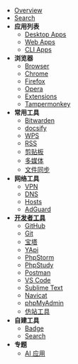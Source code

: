 * [Overview](os/tools/README.md)
* [Search](os/tools/search.md)
* **应用列表**
  * [Desktop Apps](os/tools/app-list.md)
  * [Web Apps](os/tools/web-app.md "在线工具")
  * [CLI Apps](os/tools/cli-app.md)
* **浏览器**
  * [Browser](os/tools/topics/browser.md "浏览器")
  * [Chrome](os/tools/chrome.md)
  * [Firefox](os/tools/firefox.md)
  * [Opera](os/tools/opera.md)
  * [Extensions](os/tools/browser-extensions.md "浏览器扩展程序")
  * [Tampermonkey](os/tools/tampermonkey.md)
* **常用工具**
  * [Bitwarden](os/tools/bitwarden.md)
  * [docsify](os/tools/docsify.md)
  * [WPS](os/tools/wps.md)
  * [RSS](os/tools/topics/rss.md)
  * [剪贴板](os/tools/clipboard.md)
  * [多媒体](os/tools/multimedia.md)
  * [文件同步](os/tools/file-sync.md)
* **网络工具**
  * [VPN](essential/vpn.md "科学上网")
  * [DNS](essential/dns.md)
  * [Hosts](essential/hosts.md)
  * [AdGuard](os/tools/adguard.md)
* [**开发者工具**](os/tools/developer/README.md)
  * [GitHub](os/tools/github.md)
  * [Git](os/tools/developer/git.md)
  * [宝塔](os/tools/developer/bt.md)
  * [YApi](os/tools/developer/yapi.md "API 文档工具 - YApi")
  * [PhpStorm](os/tools/developer/phpstorm.md "JetBrains系列编辑器 - Phpstorm")
  * [PhpStudy](os/tools/developer/phpstudy.md)
  * [Postman](os/tools/developer/postman.md)
  * [VS Code](os/tools/developer/visual-studio-code.md)
  * [Sublime Text](os/tools/developer/sublime-text.md)
  * [Navicat](os/tools/developer/navicat.md)
  * [phpMyAdmin](os/tools/developer/phpmyadmin.md)
  * [仿站工具](os/tools/topics/webpage-downloader.md)
* **自建工具**
  * [Badge](os/tools/custom/badge.md)
  * [Search](os/tools/custom/search.md)
* **专题**
  * [AI 应用](os/tools/topics/ai.md)
